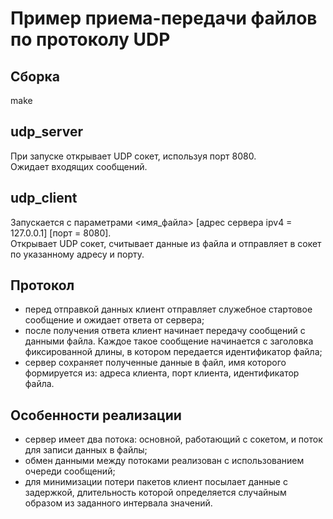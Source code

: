 # Пример приема-передачи файлов по протоколу UDP
## Сборка
make
## udp_server
При запуске открывает UDP сокет, используя порт 8080.  
Ожидает входящих сообщений.
## udp_client
Запускается с параметрами <имя_файла> [адрес сервера ipv4 = 127.0.0.1] [порт = 8080].  
Открывает UDP сокет, считывает данные из файла и отправляет в сокет по указанному адресу и порту.
## Протокол
- перед отправкой данных клиент отправляет служебное стартовое сообщение и ожидает ответа от сервера;
- после получения ответа клиент начинает передачу сообщений с данными файла. Каждое такое сообщение начинается с заголовка фиксированной длины, в котором передается идентификатор файла;
- сервер сохраняет полученные данные в файл, имя которого формируется из: адреса клиента, порт клиента, идентификатор файла.
## Особенности реализации
- сервер имеет два потока: основной, работающий с сокетом, и поток для записи данных в файлы;
- обмен данными между потоками реализован с использованием очереди сообщений;
- для минимизации потери пакетов клиент посылает данные с задержкой, длительность которой определяется случайным образом из заданного интервала значений.

